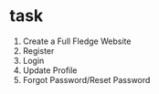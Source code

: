 # task
1. Create a Full Fledge Website 
2. Register
3. Login
4. Update Profile
5. Forgot Password/Reset Password

